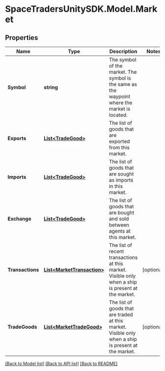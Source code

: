 # SpaceTradersUnitySDK.Model.Market

## Properties

Name | Type | Description | Notes
------------ | ------------- | ------------- | -------------
**Symbol** | **string** | The symbol of the market. The symbol is the same as the waypoint where the market is located. | 
**Exports** | [**List&lt;TradeGood&gt;**](TradeGood.md) | The list of goods that are exported from this market. | 
**Imports** | [**List&lt;TradeGood&gt;**](TradeGood.md) | The list of goods that are sought as imports in this market. | 
**Exchange** | [**List&lt;TradeGood&gt;**](TradeGood.md) | The list of goods that are bought and sold between agents at this market. | 
**Transactions** | [**List&lt;MarketTransaction&gt;**](MarketTransaction.md) | The list of recent transactions at this market. Visible only when a ship is present at the market. | [optional] 
**TradeGoods** | [**List&lt;MarketTradeGood&gt;**](MarketTradeGood.md) | The list of goods that are traded at this market. Visible only when a ship is present at the market. | [optional] 

[[Back to Model list]](../README.md#documentation-for-models) [[Back to API list]](../README.md#documentation-for-api-endpoints) [[Back to README]](../README.md)

